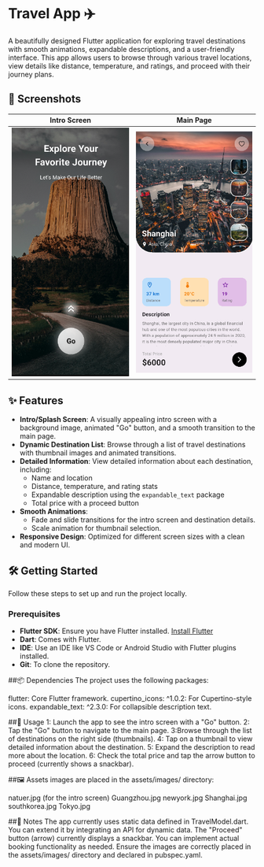 # Travel App ✈️

A beautifully designed Flutter application for exploring travel destinations with smooth animations, expandable descriptions, and a user-friendly interface. This app allows users to browse through various travel locations, view details like distance, temperature, and ratings, and proceed with their journey plans.

## 📸 Screenshots

| Intro Screen | Main Page |
|--------------|-----------|
| ![Intro Screen](screenshots/Screenshot%201.png) | ![Main Page](screenshots/Screenshot%202.png) |

## ✨ Features

- **Intro/Splash Screen**: A visually appealing intro screen with a background image, animated "Go" button, and a smooth transition to the main page.
- **Dynamic Destination List**: Browse through a list of travel destinations with thumbnail images and animated transitions.
- **Detailed Information**: View detailed information about each destination, including:
  - Name and location
  - Distance, temperature, and rating stats
  - Expandable description using the `expandable_text` package
  - Total price with a proceed button
- **Smooth Animations**:
  - Fade and slide transitions for the intro screen and destination details.
  - Scale animation for thumbnail selection.
- **Responsive Design**: Optimized for different screen sizes with a clean and modern UI.

## 🛠️ Getting Started

Follow these steps to set up and run the project locally.

### Prerequisites

- **Flutter SDK**: Ensure you have Flutter installed. [Install Flutter](https://flutter.dev/docs/get-started/install)
- **Dart**: Comes with Flutter.
- **IDE**: Use an IDE like VS Code or Android Studio with Flutter plugins installed.
- **Git**: To clone the repository.

##📦 Dependencies
The project uses the following packages:

flutter: Core Flutter framework.
cupertino_icons: ^1.0.2: For Cupertino-style icons.
expandable_text: ^2.3.0: For collapsible description text.

##🚀 Usage
1: Launch the app to see the intro screen with a "Go" button.
2: Tap the "Go" button to navigate to the main page.
3:Browse through the list of destinations on the right side (thumbnails).
4: Tap on a thumbnail to view detailed information about the destination.
5: Expand the description to read more about the location.
6: Check the total price and tap the arrow button to proceed (currently shows a snackbar).

##🖼️ Assets
images are placed in the assets/images/ directory:

natuer.jpg (for the intro screen)
Guangzhou.jpg
newyork.jpg
Shanghai.jpg
southkorea.jpg
Tokyo.jpg

##📝 Notes
The app currently uses static data defined in TravelModel.dart. You can extend it by integrating an API for dynamic data.
The "Proceed" button (arrow) currently displays a snackbar. You can implement actual booking functionality as needed.
Ensure the images are correctly placed in the assets/images/ directory and declared in pubspec.yaml.

